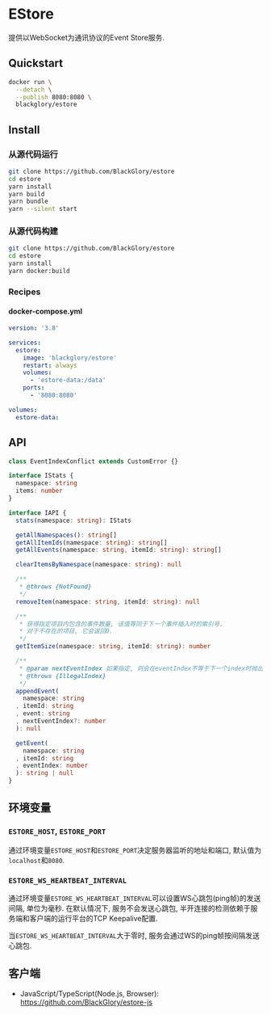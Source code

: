 # EStore
提供以WebSocket为通讯协议的Event Store服务.

## Quickstart
```sh
docker run \
  --detach \
  --publish 8080:8080 \
  blackglory/estore
```

## Install
### 从源代码运行
```sh
git clone https://github.com/BlackGlory/estore
cd estore
yarn install
yarn build
yarn bundle
yarn --silent start
```

### 从源代码构建
```sh
git clone https://github.com/BlackGlory/estore
cd estore
yarn install
yarn docker:build
```

### Recipes
#### docker-compose.yml
```yaml
version: '3.8'

services:
  estore:
    image: 'blackglory/estore'
    restart: always
    volumes:
      - 'estore-data:/data'
    ports:
      - '8080:8080'

volumes:
  estore-data:
```

## API
```ts
class EventIndexConflict extends CustomError {}

interface IStats {
  namespace: string
  items: number
}

interface IAPI {
  stats(namespace: string): IStats

  getAllNamespaces(): string[]
  getAllItemIds(namespace: string): string[]
  getAllEvents(namespace: string, itemId: string): string[]

  clearItemsByNamespace(namespace: string): null

  /**
   * @throws {NotFound}
   */
  removeItem(namespace: string, itemId: string): null

  /**
   * 获得指定项目内包含的事件数量, 该值等同于下一个事件插入时的索引号.
   * 对于不存在的项目, 它会返回0.
   */
  getItemSize(namespace: string, itemId: string): number

  /**
   * @param nextEventIndex 如果指定, 则会在eventIndex不等于下一个index时抛出EventIndexConflict错误.
   * @throws {IllegalIndex}
   */
  appendEvent(
    namespace: string
  , itemId: string
  , event: string
  , nextEventIndex?: number
  ): null

  getEvent(
    namespace: string
  , itemId: string
  , eventIndex: number
  ): string | null
}
```

## 环境变量
### `ESTORE_HOST`, `ESTORE_PORT`
通过环境变量`ESTORE_HOST`和`ESTORE_PORT`决定服务器监听的地址和端口,
默认值为`localhost`和`8080`.

### `ESTORE_WS_HEARTBEAT_INTERVAL`
通过环境变量`ESTORE_WS_HEARTBEAT_INTERVAL`可以设置WS心跳包(ping帧)的发送间隔, 单位为毫秒.
在默认情况下, 服务不会发送心跳包,
半开连接的检测依赖于服务端和客户端的运行平台的TCP Keepalive配置.

当`ESTORE_WS_HEARTBEAT_INTERVAL`大于零时,
服务会通过WS的ping帧按间隔发送心跳包.

## 客户端
- JavaScript/TypeScript(Node.js, Browser): <https://github.com/BlackGlory/estore-js>
